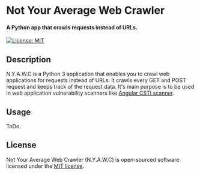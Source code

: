 # Not Your Average Web Crawler
#### A Python app that crawls requests instead of URLs.

[![License: MIT](https://img.shields.io/badge/License-MIT-yellow.svg)](LICENSE.md)

## Description
N.Y.A.W.C is a Python 3 application that enables you to crawl web applications for requests instead of URLs. It crawls every GET and POST request and keeps track of the request data. It's main purpose is to be used in web application vulnerability scanners like [Angular CSTI scanner](https://github.com/tijme/angular-csti-scanner).

## Usage
ToDo.

## License

Not Your Average Web Crawler (N.Y.A.W.C) is open-sourced software licensed under the [MIT license](LICENSE.md).
